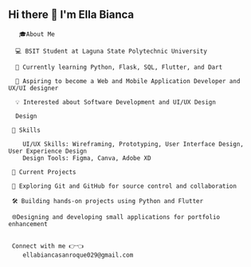 ## Hi there 👋 I'm Ella Bianca

       🎓About Me
      
      💻 BSIT Student at Laguna State Polytechnic University

      🌱 Currently learning Python, Flask, SQL, Flutter, and Dart

      🎯 Aspiring to become a Web and Mobile Application Developer and UX/UI designer
 
      💡 Interested about Software Development and UI/UX Design

      Design

     🚀 Skills

        UI/UX Skills: Wireframing, Prototyping, User Interface Design, User Experience Design
        Design Tools: Figma, Canva, Adobe XD

     📌 Current Projects
     
     🧠 Exploring Git and GitHub for source control and collaboration

     🛠️ Building hands-on projects using Python and Flutter

     🌐Designing and developing small applications for portfolio enhancement


     Connect with me 👉👈
        ellabiancasanroque029@gmail.com
